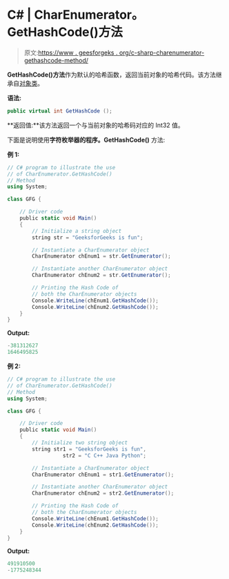 # C# | CharEnumerator。GetHashCode()方法

> 原文:[https://www . geesforgeks . org/c-sharp-charenumerator-gethashcode-method/](https://www.geeksforgeeks.org/c-sharp-charenumerator-gethashcode-method/)

**GetHashCode()方法**作为默认的哈希函数，返回当前对象的哈希代码。该方法继承自[对象类](https://www.geeksforgeeks.org/c-sharp-object-class/)。

**语法:**

```cs
public virtual int GetHashCode ();
```

**返回值:**该方法返回一个与当前对象的哈希码对应的 Int32 值。

下面是说明使用**字符枚举器的程序。GetHashCode()** 方法:

**例 1:**

```cs
// C# program to illustrate the use
// of CharEnumerator.GetHashCode()
// Method
using System;

class GFG {

    // Driver code
    public static void Main()
    {
        // Initialize a string object
        string str = "GeeksforGeeks is fun";

        // Instantiate a CharEnumerator object
        CharEnumerator chEnum1 = str.GetEnumerator();

        // Instantiate another CharEnumerator object
        CharEnumerator chEnum2 = str.GetEnumerator();

        // Printing the Hash Code of
        // both the CharEnumerator objects
        Console.WriteLine(chEnum1.GetHashCode());
        Console.WriteLine(chEnum2.GetHashCode());
    }
}
```

**Output:**

```cs
-381312627
1646495825

```

**例 2:**

```cs
// C# program to illustrate the use
// of CharEnumerator.GetHashCode()
// Method
using System;

class GFG {

    // Driver code
    public static void Main()
    {
        // Initialize two string object
        string str1 = "GeeksforGeeks is fun",
                  str2 = "C C++ Java Python";

        // Instantiate a CharEnumerator object
        CharEnumerator chEnum1 = str1.GetEnumerator();

        // Instantiate another CharEnumerator object
        CharEnumerator chEnum2 = str2.GetEnumerator();

        // Printing the Hash Code of
        // both the CharEnumerator objects
        Console.WriteLine(chEnum1.GetHashCode());
        Console.WriteLine(chEnum2.GetHashCode());
    }
}
```

**Output:**

```cs
491910500
-1775248344

```